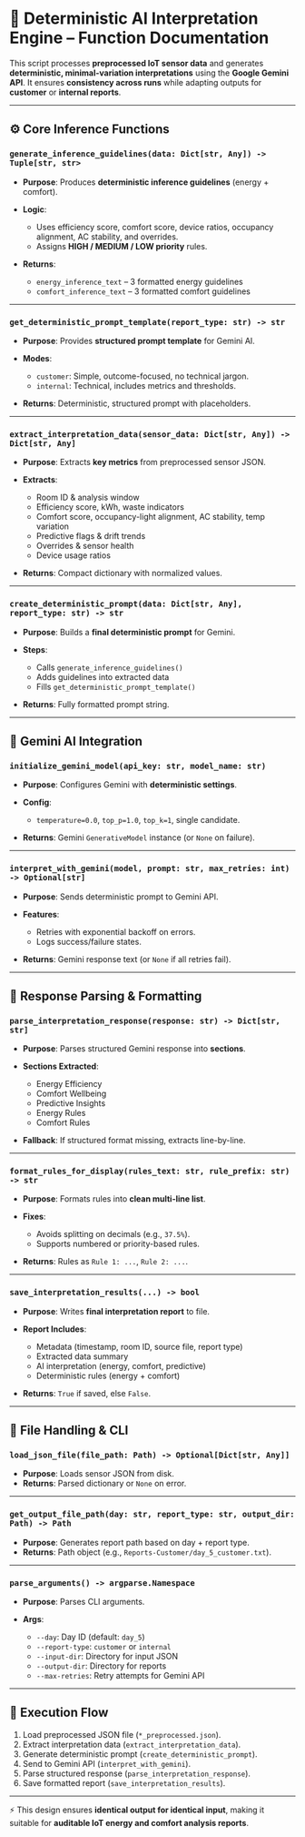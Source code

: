 # 🧠 Deterministic AI Interpretation Engine – Function Documentation

This script processes **preprocessed IoT sensor data** and generates **deterministic, minimal-variation interpretations** using the **Google Gemini API**.
It ensures **consistency across runs** while adapting outputs for **customer** or **internal reports**.

---

## ⚙️ Core Inference Functions

### `generate_inference_guidelines(data: Dict[str, Any]) -> Tuple[str, str>`

* **Purpose**: Produces **deterministic inference guidelines** (energy + comfort).
* **Logic**:

  * Uses efficiency score, comfort score, device ratios, occupancy alignment, AC stability, and overrides.
  * Assigns **HIGH / MEDIUM / LOW priority** rules.
* **Returns**:

  * `energy_inference_text` – 3 formatted energy guidelines
  * `comfort_inference_text` – 3 formatted comfort guidelines

---

### `get_deterministic_prompt_template(report_type: str) -> str`

* **Purpose**: Provides **structured prompt template** for Gemini AI.
* **Modes**:

  * `customer`: Simple, outcome-focused, no technical jargon.
  * `internal`: Technical, includes metrics and thresholds.
* **Returns**: Deterministic, structured prompt with placeholders.

---

### `extract_interpretation_data(sensor_data: Dict[str, Any]) -> Dict[str, Any]`

* **Purpose**: Extracts **key metrics** from preprocessed sensor JSON.
* **Extracts**:

  * Room ID & analysis window
  * Efficiency score, kWh, waste indicators
  * Comfort score, occupancy-light alignment, AC stability, temp variation
  * Predictive flags & drift trends
  * Overrides & sensor health
  * Device usage ratios
* **Returns**: Compact dictionary with normalized values.

---

### `create_deterministic_prompt(data: Dict[str, Any], report_type: str) -> str`

* **Purpose**: Builds a **final deterministic prompt** for Gemini.
* **Steps**:

  * Calls `generate_inference_guidelines()`
  * Adds guidelines into extracted data
  * Fills `get_deterministic_prompt_template()`
* **Returns**: Fully formatted prompt string.

---

## 🤖 Gemini AI Integration

### `initialize_gemini_model(api_key: str, model_name: str)`

* **Purpose**: Configures Gemini with **deterministic settings**.
* **Config**:

  * `temperature=0.0`, `top_p=1.0`, `top_k=1`, single candidate.
* **Returns**: Gemini `GenerativeModel` instance (or `None` on failure).

---

### `interpret_with_gemini(model, prompt: str, max_retries: int) -> Optional[str]`

* **Purpose**: Sends deterministic prompt to Gemini API.
* **Features**:

  * Retries with exponential backoff on errors.
  * Logs success/failure states.
* **Returns**: Gemini response text (or `None` if all retries fail).

---

## 📑 Response Parsing & Formatting

### `parse_interpretation_response(response: str) -> Dict[str, str]`

* **Purpose**: Parses structured Gemini response into **sections**.
* **Sections Extracted**:

  * Energy Efficiency
  * Comfort Wellbeing
  * Predictive Insights
  * Energy Rules
  * Comfort Rules
* **Fallback**: If structured format missing, extracts line-by-line.

---

### `format_rules_for_display(rules_text: str, rule_prefix: str) -> str`

* **Purpose**: Formats rules into **clean multi-line list**.
* **Fixes**:

  * Avoids splitting on decimals (e.g., `37.5%`).
  * Supports numbered or priority-based rules.
* **Returns**: Rules as `Rule 1: ...`, `Rule 2: ...`.

---

### `save_interpretation_results(...) -> bool`

* **Purpose**: Writes **final interpretation report** to file.
* **Report Includes**:

  * Metadata (timestamp, room ID, source file, report type)
  * Extracted data summary
  * AI interpretation (energy, comfort, predictive)
  * Deterministic rules (energy + comfort)
* **Returns**: `True` if saved, else `False`.

---

## 📂 File Handling & CLI

### `load_json_file(file_path: Path) -> Optional[Dict[str, Any]]`

* **Purpose**: Loads sensor JSON from disk.
* **Returns**: Parsed dictionary or `None` on error.

---

### `get_output_file_path(day: str, report_type: str, output_dir: Path) -> Path`

* **Purpose**: Generates report path based on day + report type.
* **Returns**: Path object (e.g., `Reports-Customer/day_5_customer.txt`).

---

### `parse_arguments() -> argparse.Namespace`

* **Purpose**: Parses CLI arguments.
* **Args**:

  * `--day`: Day ID (default: `day_5`)
  * `--report-type`: `customer` or `internal`
  * `--input-dir`: Directory for input JSON
  * `--output-dir`: Directory for reports
  * `--max-retries`: Retry attempts for Gemini API

---

## 🧭 Execution Flow

1. Load preprocessed JSON file (`*_preprocessed.json`).
2. Extract interpretation data (`extract_interpretation_data`).
3. Generate deterministic prompt (`create_deterministic_prompt`).
4. Send to Gemini API (`interpret_with_gemini`).
5. Parse structured response (`parse_interpretation_response`).
6. Save formatted report (`save_interpretation_results`).

---

⚡ This design ensures **identical output for identical input**, making it suitable for **auditable IoT energy and comfort analysis reports**.


